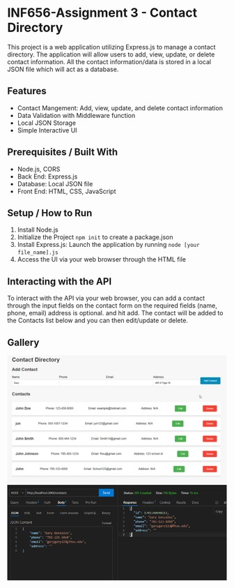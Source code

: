 # INF656-Assignment 3 - Contact Directory

This project is a web application utilizing Express.js to manage a contact directory. The application will allow users to add, view, update, or delete contact information. All the contact information/data is stored in a local JSON file which will act as a database.

## Features

- Contact Mangement: Add, view, update, and delete contact information
- Data Validation with Middleware function
- Local JSON Storage
- Simple Interactive UI

## Prerequisites / Built With

- Node.js, CORS
- Back End: Express.js
- Database: Local JSON file
- Front End: HTML, CSS, JavaScript

## Setup / How to Run

1. Install Node.js
2. Initialize the Project `npm init` to create a package.json
3. Install Express.js: Launch the application by running `node [your file_name].js`
4. Access the UI via your web browser through the HTML file

## Interacting with the API

To interact with the API via your web browser, you can add a contact through the input fields on the contact form on the required fields (name, phone, email) address is optional. and hit add. The contact will be added to the Contacts list below and you can then edit/update or delete.

## Gallery

![User Interface](./img/userinterface.png)
![API Example](./img/apiexample.png)
